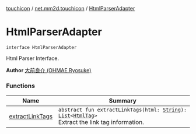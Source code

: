 [touchicon](../../index.md) / [net.mm2d.touchicon](../index.md) / [HtmlParserAdapter](./index.md)

# HtmlParserAdapter

`interface HtmlParserAdapter`

Html Parser Interface.

**Author**
[大前良介 (OHMAE Ryosuke)](mailto:ryo@mm2d.net)

### Functions

| Name | Summary |
|---|---|
| [extractLinkTags](extract-link-tags.md) | `abstract fun extractLinkTags(html: `[`String`](https://kotlinlang.org/api/latest/jvm/stdlib/kotlin/-string/index.html)`): `[`List`](https://kotlinlang.org/api/latest/jvm/stdlib/kotlin.collections/-list/index.html)`<`[`HtmlTag`](../-html-tag/index.md)`>`<br>Extract the link tag information. |
